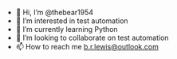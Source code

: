 - 👋 Hi, I’m @thebear1954
- 👀 I’m interested in test automation
- 🌱 I’m currently learning Python
- 💞️ I’m looking to collaborate on test automation
- 📫 How to reach me b.r.lewis@outlook.com

<!---
thebear1954/thebear1954 is a ✨ special ✨ repository because its `README.md` (this file) appears on your GitHub profile.
You can click the Preview link to take a look at your changes.
--->
